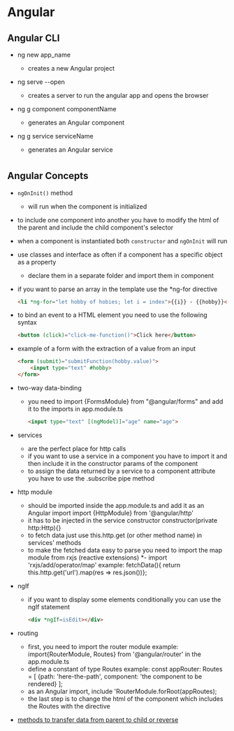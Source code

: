 # Angular

## Angular CLI

- ng new app_name
    - creates a new Angular project

- ng serve --open
    - creates a server to run the angular app and opens the browser

- ng g component componentName
    - generates an Angular component

- ng g service serviceName
    - generates an Angular service

#
## Angular Concepts

- `ngOnInit()` method
    - will run when the component is initialized


- to include one component into another you have to modify the html of the parent and include the child component's selector


- when a component is instantiated both `constructor` and `ngOnInit` will run


- use classes and interface as often if a component has a specific object as a property
    - declare them in a separate folder and import them in component


- if you want to parse an array in the template use the *ng-for directive
    ```html
    <li *ng-for="let hobby of hobies; let i = index">{{i}} - {{hobby}}</li>
    ```

- to bind an event to a HTML element you need to use the following syntax
    ```html
    <button (click)="click-me-function()">Click here</button>
    ```

- example of a form with the extraction of a value from an input
    ```html
    <form (submit)="submitFunction(hobby.value)">
        <input type="text" #hobby>
    </form>
    ```

- two-way data-binding
    - you need to import {FormsModule} from "@angular/forms" and add it to the imports in app.module.ts
        ```html
        <input type="text" [(ngModel)]="age" name="age">
        ```


- services 
    - are the perfect place for http calls
    - if you want to use a service in a component you have to import it and then include it in the constructor params of the component
    - to assign the data returned by a service to a component attribute you have to use the .subscribe pipe method 

- http module
    - should be imported inside the app.module.ts and add it as an Angular import
        import {HttpModule} from '@angular/http'
    - it has to be injected in the service constructor
        constructor(private http:Http){}
    - to fetch data just use this.http.get (or other method name) in services' methods
    - to make the fetched data easy to parse you need to import the map module from rxjs (reactive extensions)
        *- import 'rxjs/add/operator/map'
            example: fetchData(){ return this.http.get('url').map(res => res.json())};

- ngIf
    - if you want to display some elements conditionally you can use the ngIf statement
        ```html
        <div *ngIf=isEdit></div>
        ```

- routing
    - first, you need to import the router module
        example: import{RouterModule, Routes} from '@angular/router' in the app.module.ts
    - define a constant of type Routes
        example: const appRouter: Routes = [ {path: 'here-the-path', component: 'the component to be rendered} ];
    - as an Angular import, include 'RouterModule.forRoot(appRoutes);
    - the last step is to change the html of the component which includes the Routes with the <router-outlet></router-outlet> directive

- [methods to transfer data from parent to child or reverse](https://angularfirebase.com/lessons/sharing-data-between-angular-components-four-methods/)